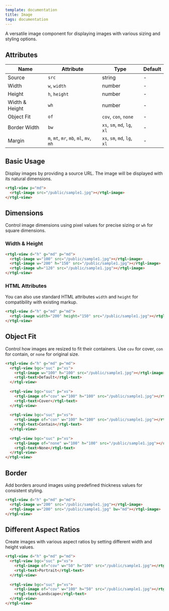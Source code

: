 ```yaml
---
template: documentation
title: Image
tags: documentation
---
```


A versatile image component for displaying images with various sizing and styling options.

## Attributes

| Name | Attribute | Type | Default |
|------|-----------|------|---------|
| Source | `src` | string | - |
| Width | `w`, `width` | number | - |
| Height | `h`, `height` | number | - |
| Width & Height | `wh` | number | - |
| Object Fit | `of` | `cov`, `con`, `none` | - |
| Border Width | `bw` | `xs`, `sm`, `md`, `lg`, `xl` | - |
| Margin | `m`, `mt`, `mr`, `mb`, `ml`, `mv`, `mh` | `xs`, `sm`, `md`, `lg`, `xl` | - |

## Basic Usage

Display images by providing a source URL. The image will be displayed with its natural dimensions.

```html codePreview
<rtgl-view p="md">
  <rtgl-image src="/public/sample1.jpg"></rtgl-image>
</rtgl-view>
```

## Dimensions

Control image dimensions using pixel values for precise sizing or `wh` for square dimensions.

### Width & Height

```html codePreview
<rtgl-view d="h" g="md" p="md">
  <rtgl-image w="100" src="/public/sample1.jpg"></rtgl-image>
  <rtgl-image w="200" h="150" src="/public/sample1.jpg"></rtgl-image>
  <rtgl-image wh="120" src="/public/sample1.jpg"></rtgl-image>
</rtgl-view>
```

### HTML Attributes

You can also use standard HTML attributes `width` and `height` for compatibility with existing markup.

```html codePreview
<rtgl-view d="h" g="md" p="md">
  <rtgl-image width="200" height="150" src="/public/sample1.jpg"></rtgl-image>
</rtgl-view>
```

## Object Fit

Control how images are resized to fit their containers. Use `cov` for cover, `con` for contain, or `none` for original size.

```html codePreview
<rtgl-view d="h" g="md" p="md">
  <rtgl-view bgc="suc" p="xs">
    <rtgl-image w="100" h="100" src="/public/sample1.jpg"></rtgl-image>
    <rtgl-text>Default</rtgl-text>
  </rtgl-view>
  
  <rtgl-view bgc="suc" p="xs">
    <rtgl-image of="cov" w="100" h="100" src="/public/sample1.jpg"></rtgl-image>
    <rtgl-text>Cover</rtgl-text>
  </rtgl-view>
  
  <rtgl-view bgc="suc" p="xs">
    <rtgl-image of="con" w="100" h="100" src="/public/sample1.jpg"></rtgl-image>
    <rtgl-text>Contain</rtgl-text>
  </rtgl-view>
  
  <rtgl-view bgc="suc" p="xs">
    <rtgl-image of="none" w="100" h="100" src="/public/sample1.jpg"></rtgl-image>
    <rtgl-text>None</rtgl-text>
  </rtgl-view>
</rtgl-view>
```

## Border

Add borders around images using predefined thickness values for consistent styling.

```html codePreview
<rtgl-view d="h" g="md" p="md">
  <rtgl-image w="200" src="/public/sample1.jpg"></rtgl-image>
  <rtgl-image w="200" src="/public/sample1.jpg" bw="md"></rtgl-image>
</rtgl-view>
```

## Different Aspect Ratios

Create images with various aspect ratios by setting different width and height values.

```html codePreview
<rtgl-view d="h" g="md" p="md">
  <rtgl-view bgc="suc" p="xs">
    <rtgl-image of="cov" w="50" h="100" src="/public/sample1.jpg"></rtgl-image>
    <rtgl-text>Portrait</rtgl-text>
  </rtgl-view>
  
  <rtgl-view bgc="suc" p="xs">
    <rtgl-image of="cov" w="100" h="50" src="/public/sample1.jpg"></rtgl-image>
    <rtgl-text>Landscape</rtgl-text>
  </rtgl-view>
</rtgl-view>
```

